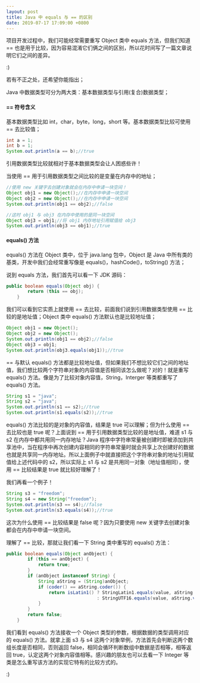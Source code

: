 ```yaml
---
layout: post
title: Java 中 equals 与 == 的区别
date: 2019-07-17 17:09:00 +0800
---
```



项目开发过程中，我们可能经常需要重写 Object 类中 equals 方法，但我们知道 == 也是用于比较，因为容易混淆它们俩之间的区别，所以花时间写了一篇文章说明它们之间的差异。

:)

若有不正之处，还希望你能指出；

Java 中数据类型可分为两大类：基本数据类型与引用(复合)数据类型；

#### == 符号含义

基本数据类型比如 int，char，byte，long，short 等。基本数据类型比较可使用 == 去比较值；

```java
int a = 1;
int b = 1;
System.out.println(a == b);//true
```

引用数据类型比较就相对于基本数据类型会让人困惑些许！

当使用 == 用于引用数据类型之间比较的是变量在内存中的地址；

```java
//使用 new 关键字去创建对象就会在内存中申请一块空间！
Object obj1 = new Object();//在内存中申请一块空间
Object obj2 = new Object();//在内存中申请一块空间
System.out.println(obj1 == obj2);//false

//这时 obj1 与 obj3 在内存中使用的是同一块空间
Object obj3 = obj1;//将 obj1 内存地址引用赋值给 obj3
System.out.println(obj3 == obj1);//true
```

#### equals() 方法

equals() 方法在 Object 类中，位于 java.lang 包中，Object 是 Java 中所有类的基类，开发中我们会经常重写像是 equals()，hashCode()，toString() 方法；

说到 equals 方法，我们首先可以看一下 JDK 源码：

```java
public boolean equals(Object obj) {
        return (this == obj);
    }
```

我们可以看到它实质上就使用 == 去比较，前面我们说到引用数据类型使用 == 比较的是地址值；Object 类中 equals() 方法默认也是比较地址值；

```java
Object obj1 = new Object();
Object obj2 = new Object();
System.out.println(obj1 == obj2);//false
Object obj3 = obj1;
System.out.println(obj3.equals(obj1));//true
```

== 与默认 equals() 方法都是比较地址值，但如果我们不想比较它们之间的地址值，我们想比较两个字符串对象的内容值是否相同该怎么做呢？对的！就是重写 equals() 方法。像是为了比较对象内容值，String，Interger 等类都重写了 equals() 方法。

```java
String s1 = "java";
String s2 = "java";
System.out.println(s1 == s2);//true
System.out.println(s1.equals(s2));//true
```

equals() 方法比较的是对象的内容值，结果是 true 可以理解；但为什么使用 == 去比较也是 true 呢？上面说到 == 用于引用数据类型比较的是地址值，难道 s1 与 s2 在内存中都共用同一内存地址？Java 程序中字符串常量被创建时即被添加到共享池中，当在程序中再次创建内容相同的字符串常量时就会共享上次创建好的数据也就是共享同一内存地址。所以上面例子中就直接把这个字符串对象的地址引用赋值给上述代码中的 s2，所以实际上 s1 与 s2 是共用同一对象（地址值相同），使用 == 比较结果是 true 就比较好理解了！

我们再看一个例子！

``` java
String s3 = "freedom";
String s4 = new String("freedom");
System.out.println(s3 == s4);//false
System.out.println(s3.equals(s4));//true
```

这次为什么使用 == 比较结果是 false 呢？因为只要使用 new 关键字去创建对象都会在内存中申请一块空间。

理解了 == 比较，那就让我们看一下 String 类中重写的 equals() 方法：

```java
public boolean equals(Object anObject) {
        if (this == anObject) {
            return true;
        }
        if (anObject instanceof String) {
            String aString = (String)anObject;
            if (coder() == aString.coder()) {
                return isLatin1() ? StringLatin1.equals(value, aString.value)
                                  : StringUTF16.equals(value, aString.value);
            }
        }
        return false;
    }
```

我们看到 equals() 方法接收一个 Object 类型的参数，根据数据的类型调用对应的 equals() 方法。就拿上面 s3 与 s4 这两个对象举例，方法首先会判断这两个数组长度是否相同，否则返回 false，相同会循环判断数组中数据是否相等，相等返回 true，认定这两个对象内容值相等。感兴趣的朋友也可以去看一下 Integer 等类是怎么重写该方法的实现它特有的比较方式的。

:)
